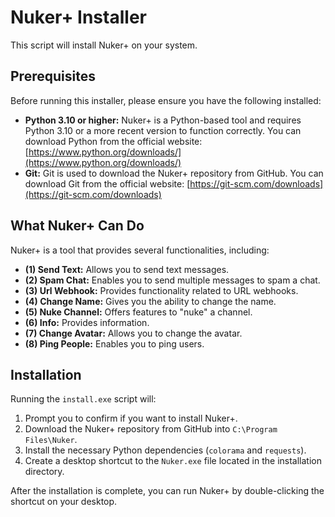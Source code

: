 # Nuker+ Installer

This script will install Nuker+ on your system.

## Prerequisites

Before running this installer, please ensure you have the following installed:

* **Python 3.10 or higher:** Nuker+ is a Python-based tool and requires Python 3.10 or a more recent version to function correctly. You can download Python from the official website: [https://www.python.org/downloads/](https://www.python.org/downloads/)
* **Git:** Git is used to download the Nuker+ repository from GitHub. You can download Git from the official website: [https://git-scm.com/downloads](https://git-scm.com/downloads)

## What Nuker+ Can Do

Nuker+ is a tool that provides several functionalities, including:

* **(1) Send Text:** Allows you to send text messages.
* **(2) Spam Chat:** Enables you to send multiple messages to spam a chat.
* **(3) Url Webhook:** Provides functionality related to URL webhooks.
* **(4) Change Name:** Gives you the ability to change the name.
* **(5) Nuke Channel:** Offers features to "nuke" a channel.
* **(6) Info:** Provides information.
* **(7) Change Avatar:** Allows you to change the avatar.
* **(8) Ping People:** Enables you to ping users.


## Installation

Running the `install.exe` script will:

1.  Prompt you to confirm if you want to install Nuker+.
2.  Download the Nuker+ repository from GitHub into `C:\Program Files\Nuker`.
3.  Install the necessary Python dependencies (`colorama` and `requests`).
4.  Create a desktop shortcut to the `Nuker.exe` file located in the installation directory.

After the installation is complete, you can run Nuker+ by double-clicking the shortcut on your desktop.
